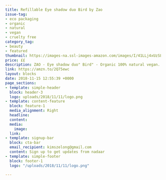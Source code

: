 ```yaml
---
title: Refillable Eye shadow duo Bird by Zao
issue-tag:
- eco packaging 
- organic
- natural 
- vegan
- cruelty free
category_tag:
- beauty
- featured
thumbnail: https://images-na.ssl-images-amazon.com/images/I/41LLj4xUzSL.jpg
price: ££
description: ZAO - Eye shadow duo" Bird" - Organic 100% natural vegan. Refillable packaging.
link: https://amzn.to/2Q75ewc
layout: blocks
date: 2018-11-15 12:55:39 +0000
page_sections:
- template: simple-header
  block: header-3
  logo: uploads/2018/11/11/logo.png
- template: content-feature
  block: feature-1
  media_alignment: Right
  headline: 
  content: 
  media:
    image: 
  link: 
- template: signup-bar
  block: cta-bar
  email_recipient: kimszelong@gmail.com
  content: Sign up to get updates from nadaar
- template: simple-footer
  block: footer-1
  logo: "/uploads/2018/11/11/logo.png"

---
```

